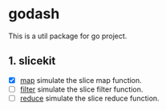 # godash

This is a util package for go project.

## 1. slicekit

- [x] [map](./sliceskit/map.go) simulate the slice map function.
- [ ] [filter](./sliceskit/filter.go) simulate the slice filter function.
- [ ] [reduce](./sliceskit/reduce.go) simulate the slice reduce function.

